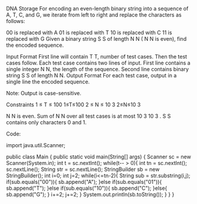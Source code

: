 DNA Storage
For encoding an even-length binary string into a sequence of A, T, C, and G, we iterate from left to right and replace the characters as follows:

00 is replaced with A
01 is replaced with T
10 is replaced with C
11 is replaced with G
Given a binary string 
S
S of length 
N
N (
N
N is even), find the encoded sequence.

Input Format
First line will contain 
T
T, number of test cases. Then the test cases follow.
Each test case contains two lines of input.
First line contains a single integer 
N
N, the length of the sequence.
Second line contains binary string 
S
S of length 
N
N.
Output Format
For each test case, output in a single line the encoded sequence.

Note: Output is case-sensitive.

Constraints
1
≤
T
≤
100
1≤T≤100
2
≤
N
≤
10
3
2≤N≤10 
3
 
N
N is even.
Sum of 
N
N over all test cases is at most 
10
3
10 
3
 .
S
S contains only characters 0 and 1.

Code:

import java.util.Scanner;

public class Main {
    public static void main(String[] args) {
        Scanner sc = new Scanner(System.in);
        int t = sc.nextInt();
        while(t-- > 0){
            int tn = sc.nextInt();
            sc.nextLine();
            String str = sc.nextLine();
            StringBuilder sb = new StringBuilder();
            int i=0;
            int j=2;
            while(i<=tn-2){
                String sub = str.substring(i,j);
                if(sub.equals("00")){
                    sb.append("A");
                }else if(sub.equals("01")){
                    sb.append("T");
                }else if(sub.equals("10")){
                    sb.append("C");
                }else{
                    sb.append("G");
                }
                i+=2;
                j+=2;
            }
            System.out.println(sb.toString());
        }
    }
}
